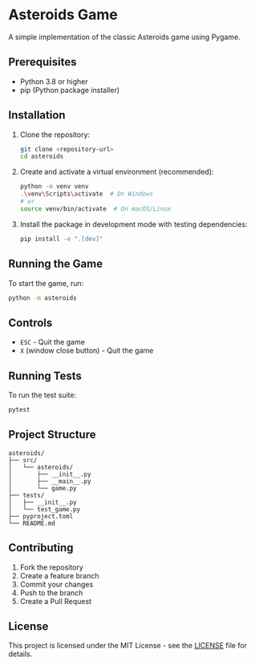 # Asteroids Game

A simple implementation of the classic Asteroids game using Pygame.

## Prerequisites

- Python 3.8 or higher
- pip (Python package installer)

## Installation

1. Clone the repository:
   ```bash
   git clone <repository-url>
   cd asteroids
   ```

2. Create and activate a virtual environment (recommended):
   ```bash
   python -m venv venv
   .\venv\Scripts\activate  # On Windows
   # or
   source venv/bin/activate  # On macOS/Linux
   ```

3. Install the package in development mode with testing dependencies:
   ```bash
   pip install -e ".[dev]"
   ```

## Running the Game

To start the game, run:

```bash
python -m asteroids
```

## Controls

- `ESC` - Quit the game
- `X` (window close button) - Quit the game

## Running Tests

To run the test suite:

```bash
pytest
```

## Project Structure

```
asteroids/
├── src/
│   └── asteroids/
│       ├── __init__.py
│       ├── __main__.py
│       └── game.py
├── tests/
│   ├── __init__.py
│   └── test_game.py
├── pyproject.toml
└── README.md
```

## Contributing

1. Fork the repository
2. Create a feature branch
3. Commit your changes
4. Push to the branch
5. Create a Pull Request

## License

This project is licensed under the MIT License - see the [LICENSE](LICENSE) file for details.
